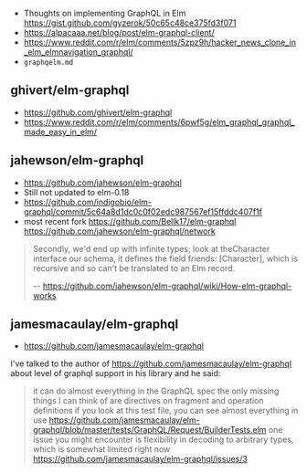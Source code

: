- Thoughts on implementing GraphQL in Elm https://gist.github.com/gyzerok/50c65c48ce375fd3f071
- https://alpacaaa.net/blog/post/elm-graphql-client/
- https://www.reddit.com/r/elm/comments/5zpz9h/hacker_news_clone_in_elm_elmnavigation_graphql/
- `graphqelm.md`

## ghivert/elm-graphql

- https://github.com/ghivert/elm-graphql
- https://www.reddit.com/r/elm/comments/6pwf5g/elm_graphql_graphql_made_easy_in_elm/

## jahewson/elm-graphql

- https://github.com/jahewson/elm-graphql
- Still not updated to elm-0.18
- https://github.com/indigobio/elm-graphql/commit/5c64a8d1dc0c0f02edc987567ef15ffddc407f1f
- most recent fork https://github.com/Bellk17/elm-graphql https://github.com/jahewson/elm-graphql/network

>Secondly, we'd end up with infinite types; look at theCharacter interface our schema, it defines the field friends: [Character], which is recursive and so can't be translated to an Elm record.
>
>-- https://github.com/jahewson/elm-graphql/wiki/How-elm-graphql-works

## jamesmacaulay/elm-graphql

- https://github.com/jamesmacaulay/elm-graphql

I've talked to the author of https://github.com/jamesmacaulay/elm-graphql
about level of graphql support in his library and he said:

>it can do almost everything in the GraphQL spec
>the only missing things I can think of are directives on fragment and operation definitions
>if you look at this test file, you can see almost everything in use https://github.com/jamesmacaulay/elm-graphql/blob/master/tests/GraphQL/Request/BuilderTests.elm
>one issue you might encounter is flexibility in decoding to arbitrary types, which is somewhat limited right now https://github.com/jamesmacaulay/elm-graphql/issues/3
